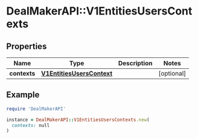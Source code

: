 # DealMakerAPI::V1EntitiesUsersContexts

## Properties

| Name | Type | Description | Notes |
| ---- | ---- | ----------- | ----- |
| **contexts** | [**V1EntitiesUsersContext**](V1EntitiesUsersContext.md) |  | [optional] |

## Example

```ruby
require 'DealMakerAPI'

instance = DealMakerAPI::V1EntitiesUsersContexts.new(
  contexts: null
)
```


